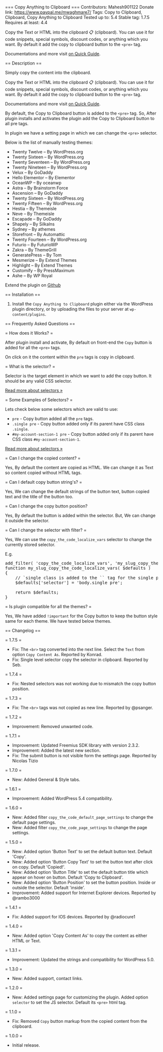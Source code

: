 === Copy Anything to Clipboard ===
Contributors: Mahesh901122
Donate link: https://www.paypal.me/mwaghmare7/
Tags: Copy to Clipboard, Clipboard, Copy Anything to Clipboard
Tested up to: 5.4
Stable tag: 1.7.5
Requires at least: 4.4

Copy the Text or HTML into the clipboard 📋 (clipboard). You can use it for code snippets, special symbols, discount codes, or anything which you want. By default it add the copy to clipboard button to the <code>&lt;pre&gt;</code> tag.

Documentations and more visit <a href="https://maheshwaghmare.com/doc/copy-anything-to-clipboard/"> on Quick Guide</a>.

== Description ==

Simply copy the content into the clipboard.

Copy the Text or HTML into the clipboard 📋 (clipboard). You can use it for code snippets, special symbols, discount codes, or anything which you want. By default it add the copy to clipboard button to the `<pre>` tag.

Documentations and more visit <a href="https://maheshwaghmare.com/doc/copy-anything-to-clipboard/"> on Quick Guide</a>.

By default, the Copy to Clipboard button is added to the `<pre>` tag. So, After plugin installs and activates the plugin add the Copy to Clipboard button to all pre tags.

In plugin we have a setting page in which we can change the `<pre>` selector.

Below is the list of manually testing themes:

- Twenty Twelve – By WordPress.org
- Twenty Sixteen – By WordPress.org
- Twenty Seventeen – By WordPress.org
- Twenty Nineteen – By WordPress.org
- Velux – By GoDaddy
- Hello Elementor – By Elementor
- OceanWP – By oceanwp
- Astra – By Brainstorm Force
- Ascension – By GoDaddy
- Twenty Sixteen – By WordPress.org
- Twenty Fifteen – By WordPress.org
- Hestia – By Themeisle
- Neve – By Themeisle
- Escapade – By GoDaddy
- Shapely – By Silkalns
- Sydney – By athemes
- Storefront – By Automattic
- Twenty Fourteen – By WordPress.org
- Futurio – By FuturioWP
- Zakra – By ThemeGrill
- GeneratePress – By Tom
- Mesmerize – By Extend Themes
- Highlight – By Extend Themes
- Customify – By PressMaximum
- Ashe – By WP Royal

Extend the plugin on [Github](https://github.com/maheshwaghmare/copy-the-code/)

== Installation ==

1. Install the <code>Copy Anything to Clipboard</code> plugin either via the WordPress plugin directory, or by uploading the files to your server at <code>wp-content/plugins</code>.

== Frequently Asked Questions ==

= How does it Works? =

After plugin install and activate, By default on front-end the `Copy` button is added for all the `<pre>` tags.

On click on it the content within the `pre` tags is copy in clipboard.

= What is the selector? =

Selector is the target element in which we want to add the copy button. It should be any valid CSS selector.

<a href="https://maheshwaghmare.com/doc/copy-anything-to-clipboard/#what-is-the-selector/">Read more about selectors »</a>

= Some Examples of Selectors? =

Lets check below some selectors which are valid to use:

- `pre` - Copy button added all the `pre` tags.
- `.single pre` - Copy button added only if its parent have CSS class `.single`.
- `#my-account-section-1 pre` - Copy button added only if its parent have CSS class `#my-account-section-1`.

<a href="https://maheshwaghmare.com/doc/copy-anything-to-clipboard/#what-is-the-selector/">Read more about selectors »</a>

= Can I change the copied content? =

Yes, By default the content are copied as HTML. We can change it as Text so content copied without HTML tags.

= Can I default copy button string's? =

Yes, We can change the default strings of the button text, button copied text and the title of the button too.

= Can I change the copy button position?

Yes, By default the button is added within the selector. But, We can change it outside the selector.

= Can I change the selector with filter? =

Yes, We can use the `copy_the_code_localize_vars` selector to change the currently stored selector.

E.g.

<pre>
add_filter( 'copy_the_code_localize_vars', 'my_slug_copy_the_code_localize_vars' );
function my_slug_copy_the_code_localize_vars( $defaults )
{
	// `single class is added to the `<body>` tag for the single page, post etc.
	$defaults['selector'] = 'body.single pre';

	return $defaults;	
}
</pre>

= Is plugin compatible for all the themes? =

Yes, We have added `!important` for the Copy button to keep the button style same for each theme. We have tested below themes.

== Changelog ==

= 1.7.5 =

* Fix: The `<br>` tag converted into the next line. Select the `Text` from option `Copy Content As`. Reported by Konrad.
* Fix: Single level selector copy the selector in clipboard. Reported by Seb.

= 1.7.4 =

* Fix: Nested selectors was not working due to mismatch the copy button position.

= 1.7.3 =

* Fix: The `<br>` tags was not copied as new line.  Reported by @psanger.

= 1.7.2 =

* Improvement: Removed unwanted code.

= 1.7.1 =

* Improvement: Updated Freemius SDK library with version 2.3.2.
* Improvement: Added the latest new section.
* Fix: The submit button is not visible form the settings page. Reported by Nicolas Tizio

= 1.7.0 =

* New: Added General & Style tabs.

= 1.6.1 =

* Improvement: Added WordPress 5.4 compatibility.

= 1.6.0 =

* New: Added filter `copy_the_code_default_page_settings` to change the default page settings.
* New: Added filter `copy_the_code_page_settings` to change the page settings.

= 1.5.0 =

* New: Added option 'Button Text' to set the default button text. Default 'Copy'.
* New: Added option 'Button Copy Text' to set the button text after click on copy. Default 'Copied!'.
* New: Added option 'Button Title' to set the default button title which appear on hover on button. Default 'Copy to Clipboard'.
* New: Added option 'Button Position' to set the button position. Inside or outside the selector. Default 'inside'.
* Improvement: Added support for Internet Explorer devices. Reported by @rambo3000

= 1.4.1 =

* Fix: Added support for IOS devices. Reported by @radiocure1

= 1.4.0 =
* New: Added option 'Copy Content As' to copy the content as either HTML or Text. 

= 1.3.1 =
* Improvement: Updated the strings and compatibility for WordPress 5.0.

= 1.3.0 =
* New: Added support, contact links.

= 1.2.0 =
* New: Added settings page for customizing the plugin. Added option `selector` to set the JS selector. Default its `<pre>` html tag.

= 1.1.0 =
* Fix: Removed `Copy` button markup from the copied content from the clipboard.

= 1.0.0 =
* Initial release.